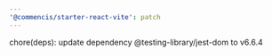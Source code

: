```yaml
---
'@commencis/starter-react-vite': patch
---
```


chore(deps): update dependency @testing-library/jest-dom to v6.6.4
